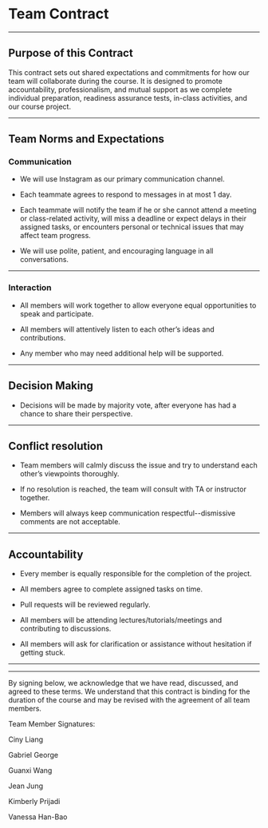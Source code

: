 # Team Contract

---
## Purpose of this Contract

This contract sets out shared expectations and commitments for how our team will collaborate during the course. It is designed to promote accountability, professionalism, and mutual support as we complete individual preparation, readiness assurance tests, in-class activities, and our course project.

---
## Team Norms and Expectations

### Communication

* We will use Instagram as our primary communication channel.

* Each teammate agrees to respond to messages in at most 1 day.

* Each teammate will notify the team if he or she cannot attend a meeting or class-related activity, will miss a deadline or expect delays in their assigned tasks, or encounters personal or technical issues that may affect team progress.

* We will use polite, patient, and encouraging language in all conversations.

---

### Interaction

* All members will work together to allow everyone equal opportunities to speak and participate.

* All members will attentively listen to each other’s ideas and contributions.

* Any member who may need additional help will be supported.

---

## Decision Making

* Decisions will be made by majority vote, after everyone has had a chance to share their perspective.

---
## Conflict resolution

* Team members will calmly discuss the issue and try to understand each other’s viewpoints thoroughly.

* If no resolution is reached, the team will consult with TA or instructor together.

* Members will always keep communication respectful--dismissive comments are not acceptable.

---

## Accountability

* Every member is equally responsible for the completion of the project.

* All members agree to complete assigned tasks on time.

* Pull requests will be reviewed regularly.

* All members will be attending lectures/tutorials/meetings and contributing to discussions.

* All members will ask for clarification or assistance without hesitation if getting stuck.

---

---

By signing below, we acknowledge that we have read, discussed, and agreed to these terms. We understand that this contract is binding for the duration of the course and may be revised with the agreement of all team members.

Team Member Signatures:

Ciny Liang

Gabriel George

Guanxi Wang

Jean Jung

Kimberly Prijadi

Vanessa Han-Bao
